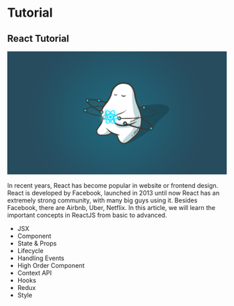 # Tutorial

## React Tutorial

![Basic Concepts React](.gitbook/assets/react.png)

In recent years, React has become popular in website or frontend design. React is developed by Facebook, launched in 2013 until now React has an extremely strong community, with many big guys using it. Besides Facebook, there are Airbnb, Uber, Netflix. In this article, we will learn the important concepts in ReactJS from basic to advanced.

* JSX
* Component
* State & Props
* Lifecycle
* Handling Events
* High Order Component
* Context API
* Hooks
* Redux
* Style

